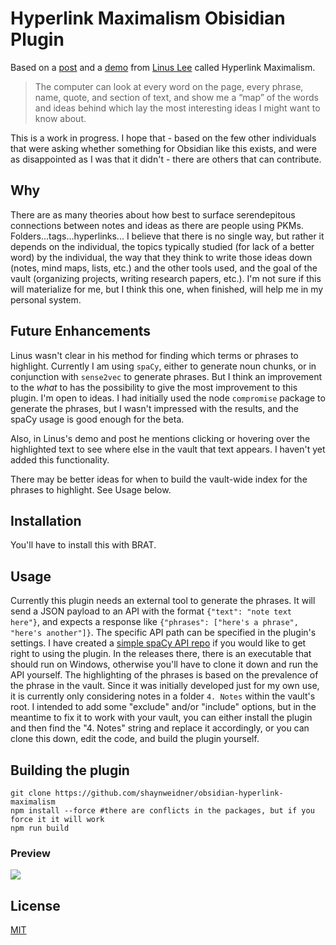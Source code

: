 # Hyperlink Maximalism Obisidian Plugin

Based on a [post](https://thesephist.com/posts/hyperlink/) and a [demo](https://notation.app/) from [Linus Lee](https://thesephist.com/) called Hyperlink Maximalism.  

> The computer can look at every word on the page, every phrase, name, quote, and section of text, and show me a “map” of the words and ideas behind which lay the most interesting ideas I might want to know about.

This is a work in progress.  I hope that - based on the few other individuals that were asking whether something for Obsidian like this exists, and were as disappointed as I was that it didn't - there are others that can contribute.

## Why

There are as many theories about how best to surface serendepitous connections between notes and ideas as there are people using PKMs.  Folders...tags...hyperlinks... I believe that there is no single way, but rather it depends on the individual, the topics typically studied (for lack of a better word) by the individual, the way that they think to write those ideas down (notes, mind maps, lists, etc.) and the other tools used, and the goal of the vault (organizing projects, writing research papers, etc.).  I'm not sure if this will materialize for me, but I think this one, when finished, will help me in my personal system.

## Future Enhancements
Linus wasn't clear in his method for finding which terms or phrases to highlight.  Currently I am using `spaCy`, either to generate noun chunks, or in conjunction with `sense2vec` to generate phrases.  But I think an improvement to the _what_ to has the possibility to give the most improvement to this plugin.  I'm open to ideas.  I had initially used the node `compromise` package to generate the phrases, but I wasn't impressed with the results, and the spaCy usage is good enough for the beta.

Also, in Linus's demo and post he mentions clicking or hovering over the highlighted text to see where else in the vault that text appears.  I haven't yet added this functionality.

There may be better ideas for when to build the vault-wide index for the phrases to highlight.  See Usage below.

## Installation
You'll have to install this with BRAT.

## Usage
Currently this plugin needs an external tool to generate the phrases.  It will send a JSON payload to an API with the format `{"text": "note text here"}`, and expects a response like `{"phrases": ["here's a phrase", "here's another"]}`.  The specific API path can be specified in the plugin's settings.  I have created a [simple spaCy API repo](https://github.com/shaynweidner/simple_spacy_api) if you would like to get right to using the plugin.  In the releases there, there is an executable that should run on Windows, otherwise you'll have to clone it down and run the API yourself.  The highlighting of the phrases is based on the prevalence of the phrase in the vault.  Since it was initially developed just for my own use, it is currently only considering notes in a folder `4. Notes` within the vault's root.  I intended to add some "exclude" and/or "include" options, but in the meantime to fix it to work with your vault, you can either install the plugin and then find the "4. Notes" string and replace it accordingly, or you can clone this down, edit the code, and build the plugin yourself.

## Building the plugin
```
git clone https://github.com/shaynweidner/obsidian-hyperlink-maximalism
npm install --force #there are conflicts in the packages, but if you force it it will work
npm run build
```

### Preview

![](https://i.imgur.com/Pxi9d2e.png)

## License

[MIT](LICENSE)
